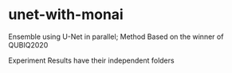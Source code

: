 # unet-with-monai
Ensemble using U-Net in parallel; Method Based on the winner of QUBIQ2020

Experiment Results have their independent folders
